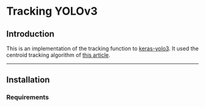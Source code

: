 # Tracking YOLOv3

## Introduction
This is an implementation of the tracking function to [keras-yolo3](https://github.com/qqwweee/keras-yolo3).
 It used the centroid tracking algorithm of [this article](https://www.pyimagesearch.com/2018/08/13/opencv-people-counter/).

---

## Installation

### Requirements
